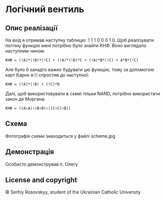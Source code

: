 # Логічний вентиль

## Опис реалізації
На вхід я отримав наступну таблицю: 1 1 1 0 0 0 1 0.
Щоб реалізувати логічну функцію мені потрібно було знайти
КНФ. Воно виглядало наступним чином:
```
КНФ = (!A)*(!B)*(!C) + (!A)*(!B)*C + (!A)*B*(!C) + A*B*(!C)
```
Але було б занадто важко будувати цю функцію, тому за допомогою
карт Карно я її спростив до наступної:
```
КНФ = (!A)*(!B) + (!C)*B
```
Далі, щоб використовувати в схемі тільки NAND, потрібно
використати закон де Моргана:
```
КНФ = ((A↑A)↑(B↑B)↑((C↑C)↑B))
```
## Схема
Фотографія схеми знаходиться у файлі scheme.jpg

## Демонстрація
Особисто демонстрував п. Олегу

## License and copyright
© Serhiy Rosovskyy, student of the Ukrainian Catholic University
